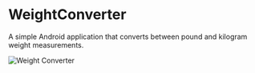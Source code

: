 WeightConverter
===============

A simple Android application that converts between pound and kilogram weight measurements.

![Weight Converter](http://i.imgur.com/SqHYJht.jpg "Weight Converter")

